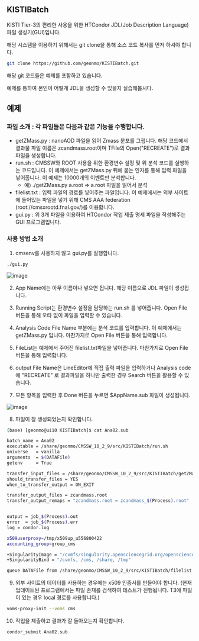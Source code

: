 ## KISTIBatch
KISTI Tier-3의 편리한 사용을 위한 HTCondor JDL(Job Description Language) 파일 생성기(GUI)입니다.

해당 시스템을 이용하기 위해서는 git clone을 통해 소스 코드 복사를 먼저 하셔야 합니다.

```bash
git clone https://github.com/geonmo/KISTIBatch.git
```

해당 git 코드들은 예제를 포함하고 있습니다.

예제를 통하여 본인이 어떻게 JDL을 생성할 수 있을지 실습해봅시다.

## 예제
### 파일 소개 : 각 파일들은 다음과 같은 기능을 수행합니다.
- getZMass.py : nanoAOD 파일을 읽어 Zmass 분포를 그립니다. 해당 코드에서 결과물 파일 이름은 zcandmass.root이며 TFile의 Open("RECREATE")로 결과파일을 생성합니다.
- run.sh : CMSSW와 ROOT 사용을 위한 환경변수 설정 및 위 분석 코드를 실행하는 코드입니다. 이 예제에서는 getZMass.py 뒤에 붙는 인자를 통해 입력 파일을 넣어줍니다. 이 예제는 10000개의 이벤트만 분석합니다. 
   - 예) ./getZMass.py a.root => a.root 파일을 읽어서 분석
- filelist.txt : 입력 파일의 경로를 넣어주는 파일입니다. 이 예제에서는 외부 사이트에 들어있는 파일을 넣기 위해 CMS AAA federation (root://cmsxrootd.fnal.gov/)를 이용합니다.
- gui.py : 위 3개 파일을 이용하여 HTCondor 작업 제출 명세 파일을 작성해주는 GUI 프로그램입니다.
### 사용 방법 소개
1. cmsenv를 사용하지 않고 gui.py를 실행합니다. 
```bash
./gui.py
```
![image](https://user-images.githubusercontent.com/4969463/53553725-a4032400-3b81-11e9-90d4-5e1943c29fce.png)

2. App Name에는 아무 이름이나 넣으면 됩니다. 해당 이름으로 JDL 파일이 생성됩니다.

3. Running Script는 환경변수 설정을 담당하는 run.sh 를 넣어줍니다. Open File 버튼을 통해 오타 없이 파일을 입력할 수 있습니다.

4. Analysis Code File Name 부분에는 분석 코드를 입력합니다. 이 예제에서는 getZMass.py 입니다. 마찬가지로 Open File 버튼을 통해 입력합니다.

5. FileList는 예제에서 주어진 filelist.txt파일을 넣어줍니다. 마찬가지로 Open File 버튼을 통해 입력합니다.

6. output File Name은 LineEditor에 직접 출력 파일을 입력하거나 Analysis code에 "RECREATE" 로 결과파일을 하나만 출력한 경우 Search 버튼을 활용할 수 있습니다.

7. 모든 항목을 입력한 후 Done 버튼을 누르면 $AppName.sub 파일이 생성됩니다.

![image](https://user-images.githubusercontent.com/4969463/53554548-5edff180-3b83-11e9-8e7b-a4d9e8c64873.png)

8. 파일이 잘 생성되었는지 확인합니다.
```bash
(base) [geonmo@ui10 KISTIBatch]$ cat Ana02.sub 

batch_name = Ana02
executable = /share/geonmo/CMSSW_10_2_9/src/KISTIBatch/run.sh
universe   = vanilla
arguments  = $(DATAFile)
getenv     = True

transfer_input_files = /share/geonmo/CMSSW_10_2_9/src/KISTIBatch/getZMass.py, /tmp/x509up_u556800422
should_transfer_files = YES
when_to_transfer_output = ON_EXIT

transfer_output_files = zcandmass.root
transfer_output_remaps = "zcandmass.root = zcandmass_$(Process).root"


output = job_$(Process).out
error  = job_$(Process).err
log = condor.log

x509userproxy=/tmp/x509up_u556800422
accounting_group=group_cms

+SingularityImage = "/cvmfs/singularity.opensciencegrid.org/opensciencegrid/osgvo-el6:latest"
+SingularityBind = "/cvmfs, /cms, /share, /tmp"

queue DATAFile from /share/geonmo/CMSSW_10_2_9/src/KISTIBatch/filelist.txt
```

9. 외부 사이트의 데이터를 사용하는 경우에는 x509 인증서를 만들어야 합니다.
(현재 업데이트된 프로그램에서는 파일 존재를 검색하여 테스트가 진행됩니다. T3에 파일이 있는 경우 local 경로를 사용합니다.)

```bash
voms-proxy-init --voms cms
```

10. 작업을 제출하고 결과가 잘 돌아오는지 확인합니다.
```bash
condor_submit Ana02.sub
```
